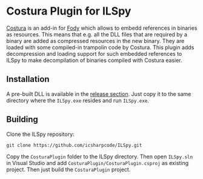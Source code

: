 # Costura Plugin for ILSpy

[Costura](https://github.com/Fody/Costura) is an add-in for [Fody](https://github.com/Fody/Fody/) which allows to embedd references in binaries as resources. This means that e.g. all the DLL files that are required by a binary are added as compressed resources in the new binary. They are loaded with some compiled-in trampolin code by Costura. This plugin adds decompression and loading support for such embedded references to ILSpy to make decompilation of binaries compiled with Costura easier.

## Installation

A pre-built DLL is available in the [release section](https://github.com/takeshixx/ILSpy-CosturaPlugin/releases). Just copy it to the same directory where the `ILSpy.exe` resides and run `ILSpy.exe`.

## Building

Clone the ILSpy repository:

```
git clone https://github.com/icsharpcode/ILSpy.git
```

Copy the `CosturaPlugin` folder to the ILSpy directory. Then open `ILSpy.sln` in Visual Studio and add `CosturaPlugin/CosturaPlugin.csproj` as existing project. Then just build the `CosturaPlugin` project.
